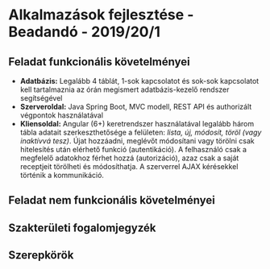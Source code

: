 # Alkalmazások fejlesztése - Beadandó - 2019/20/1

## Feladat funkcionális követelményei

- **Adatbázis:**
Legalább 4 táblát, 1-sok kapcsolatot és sok-sok kapcsolatot kell tartalmaznia az órán megismert adatbázis-kezelő rendszer segítségével
- **Szerveroldal:** 
Java Spring Boot, MVC modell, REST API és authorizált végpontok használatával
- **Kliensoldal:**
Angular (6+) keretrendszer használatával legalább három tábla adatait szerkeszthetősége a felületen: *lista, új, módosít, töröl (vagy inaktívvá tesz)*. Újat hozzáadni, meglévőt módosítani vagy törölni csak hitelesítés után elérhető funkció (autentikáció). A felhasználó csak a megfelelő adatokhoz férhet hozzá (autorizáció), azaz csak a saját receptjeit törölheti és módosíthatja. A szerverrel AJAX kérésekkel történik a kommunikáció.

## Feladat nem funkcionális követelményei

## Szakterületi fogalomjegyzék

## Szerepkörök
